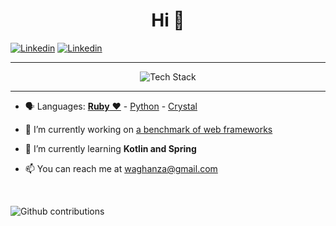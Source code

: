<h1 align="center">Hi 👋</h1>

[<img alt="Linkedin" src="https://img.shields.io/badge/LinkedIn-0077B5?style=for-the-badge&logo=linkedin&logoColor=white" />][linkedin]
[<img alt="Linkedin" src="https://img.shields.io/badge/About-me-blue?style=for-the-badge&logoColor=white" />][about me]



[linkedin]: https://www.linkedin.com/in/rabbaamarwan/
[about me]: https://github.com/waghanza/waghanza/blob/main/about.en.md

<hr />

<p align="center"><img src="https://skillicons.dev/icons?i=ruby,rails,crystal,python,flask,fastapi,aws,heroku,postgres,git,github,bash,docker" alt="Tech Stack" /> </p>

<hr />

- 🗣 Languages: [**Ruby** ❤️](https://www.ruby-lang.org) - [Python](https://www.python.org) - [Crystal](https://crystal-lang.org)

- 🔭 I’m currently working on [a benchmark of web frameworks](https://github.com/the-benchmarker/web-frameworks)

- 🌱 I’m currently learning **Kotlin and Spring**

- 📫 You can reach me at [waghanza@gmail.com](mailto:waghanza@gmail.com)

<br />

<p align="left"><img src="https://github-readme-stats.vercel.app/api?username=waghanza&show_icons=true&locale=en" alt="Github contributions" /> </p>

<br />

